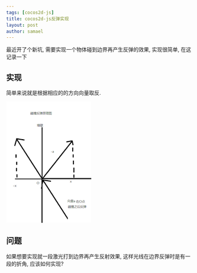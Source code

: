 ```yaml
---
tags: [cocos2d-js]
title: cocos2d-js反弹实现
layout: post
author: samael
---
```


最近开了个新坑, 需要实现一个物体碰到边界再产生反弹的效果, 实现很简单, 在这记录一下

## 实现

简单来说就是根据相应的的方向向量取反.

![rebound](/img/cocos2d-js_rebound.png)

## 问题
如果想要实现就一段激光打到边界再产生反射效果, 这样光线在边界反弹时是有一段的折角, 应该如何实现?
